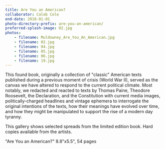 ```yaml
---
title: Are You an American?
collaborator: Caleb Cole
end-date: 2018-01-01
photo-directory-prefix: are-you-an-american/
preferred-splash-image: 02.jpg
photos:
    - filename: Muldowney_Are_You_An_American.jpg
    - filename: 02.jpg
    - filename: 04.jpg
    - filename: 05.jpg
    - filename: 06.jpg
    - filename: 19.jpg
---
```


This found book, originally a collection of "classic" American texts published during a previous moment of crisis (World War II), served as the canvas we have altered to respond to the current political climate. Most notably, we redacted and reacted to texts by Thomas Paine, Theodore Roosevelt, the Declaration, and the Constitution with current media images, politically-charged headlines and vintage ephemera to interrogate the original intentions of the texts, how their meanings have evolved over time, and how they might be manipulated to support the rise of a modern day tyranny.

This gallery shows selected spreads from the limited edition book. Hard copies available from the artists. 


"Are You an American?"
8.8"x5.5", 54 pages 